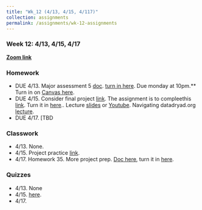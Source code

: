 ```yaml
---
title: "Wk_12 (4/13, 4/15, 4/117)"
collection: assignments
permalink: /assignments/wk-12-assignments
---
```


### Week 12: 4/13, 4/15, 4/17


**[Zoom link](https://umn.zoom.us/j/493135911)** 

### Homework


- DUE 4/13.   Major assessment 5 [doc](https://docs.google.com/document/d/1-SmfNPVikUTWwsOTCa3vbHax1XRxG7yzcCKeKmvlZ9Q/edit). [turn in here](https://canvas.umn.edu/courses/151855/assignments/1070632). Due monday at 10pm.** Turn in on [Canvas here](https://canvas.umn.edu/courses/151855/assignments/1070632).         
- DUE 4/15. Consider final project [link](https://docs.google.com/document/d/1_0GlIpWuovQzB__iWQI1adMOR8JsYIAVTte8w0SZ4xs/edit?usp=sharing). The assignment is to compleethis  [link](https://drive.google.com/open?id=1jnW7uaCrGbEAR7HZ-yHmXCm4dqMA4rbK). Turn it in [here](https://canvas.umn.edu/courses/151855/assignments/1077487)..  Lecture [slides](https://drive.google.com/file/d/1NVRPpb0IUAcTuvk4H6__FctUBc4mAomo/view?usp=sharing) or [Youtube](https://youtu.be/9cPHKIDA-7o).  Navigating datadryad.org [lecture](https://youtu.be/weM2Man4mxI).       
- DUE 4/17. [TBD


### Classwork
 
- 4/13.  None.        
- 4/15. Project practice [link](https://drive.google.com/open?id=1728V0DHhFW1pd_G_BT0tSpwCXX_oR298).         
- 4/17.  Homework 35. More project prep. [Doc here](https://drive.google.com/file/d/15L12_le5Dvop9C7HGEttBs6qwuRYsudT/view?usp=sharing), turn it in [here](https://canvas.umn.edu/courses/151855/assignments/1080747).

 
### Quizzes

- 4/13.  None      
- 4/15.    [here](https://canvas.umn.edu/courses/151855/quizzes/256792).       
- 4/17.  


